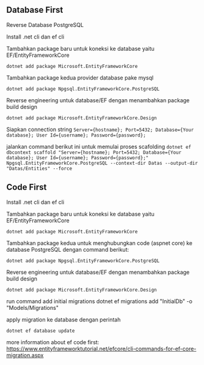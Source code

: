 ## Database First
Reverse Database PostgreSQL

Install .net cli dan ef cli

Tambahkan package baru untuk koneksi ke database yaitu EF/EntityFrameworkCore 

`dotnet add package Microsoft.EntityFrameworkCore`

Tambahkan package kedua provider database pake mysql 

`dotnet add package Npgsql.EntityFrameworkCore.PostgreSQL`

Reverse engineering untuk database/EF dengan menambahkan package build design 

`dotnet add package Microsoft.EntityFrameworkCore.Design`

Siapkan connection string 
`Server={hostname}; Port=5432; Database={Your database}; User Id={username}; Password={password};`

jalankan command berikut ini untuk memulai proses scafolding
`dotnet ef dbcontext scaffold "Server={hostname}; Port=5432; Database={Your database}; User Id={username}; Password={password};" Npgsql.EntityFrameworkCore.PostgreSQL --context-dir Datas --output-dir "Datas/Entities" --force`

## Code First
Install .net cli dan ef cli

Tambahkan package baru untuk koneksi ke database yaitu EF/EntityFrameworkCore 

`dotnet add package Microsoft.EntityFrameworkCore`

Tambahkan package kedua untuk menghubungkan code (aspnet core) ke database PostgreSQL dengan command berikut:

`dotnet add package Npgsql.EntityFrameworkCore.PostgreSQL`

Reverse engineering untuk database/EF dengan menambahkan package build design 

`dotnet add package Microsoft.EntityFrameworkCore.Design`

run command add initial migrations dotnet ef migrations add "InitialDb" -o "Models/Migrations"

apply migration ke database dengan perintah

`dotnet ef database update`

more information about ef code first: https://www.entityframeworktutorial.net/efcore/cli-commands-for-ef-core-migration.aspx